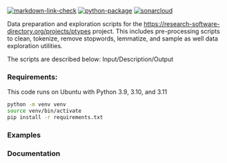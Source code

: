 <!---[![cffconvert](https://github.com/nlesc/python-template/actions/workflows/cffconvert.yml/badge.svg)](https://github.com/nlesc/python-template/actions/workflows/cffconvert.yml) 
-->
[![markdown-link-check](https://github.com/ptypes-nlesc/data-profiling/actions/workflows/markdown-link-check.yaml/badge.svg)](https://github.com/ptypes-nlesc/data-profiling/actions/workflows/markdown-link-check.yaml) 
[![python-package](https://github.com/ptypes-nlesc/data-profiling/actions/workflows/python-package.yml/badge.svg)](https://github.com/ptypes-nlesc/data-profiling/actions/workflows/python-package.yml)
[![sonarcloud](https://github.com/ptypes-nlesc/data-profiling/actions/workflows/sonarcloud.yml/badge.svg)](https://github.com/ptypes-nlesc/data-profiling/actions/workflows/sonarcloud.yml)


Data preparation and exploration scripts for the https://research-software-directory.org/projects/ptypes project. 
This includes pre-processing scripts to clean, tokenize, remove stopwords, lemmatize, and sample  as well data exploration utilities.

The scripts are described below:
Input/Description/Output

### Requirements:
This code runs on Ubuntu with Python 3.9, 3.10, and 3.11

```bash
python -m venv venv
source venv/bin/activate
pip install -r requirements.txt
```
### Examples

### Documentation



